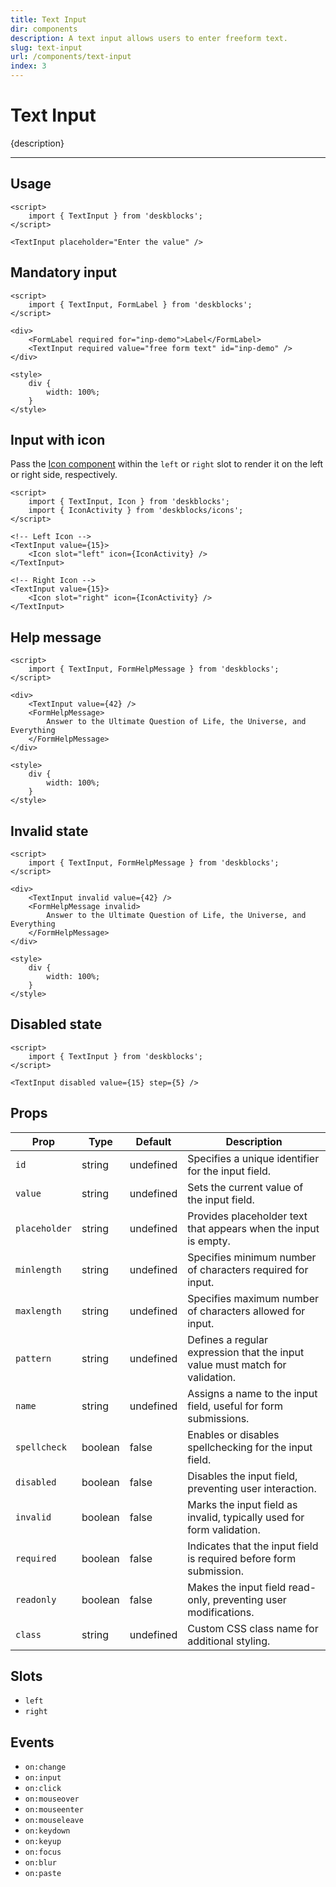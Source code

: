 ```yaml
---
title: Text Input
dir: components
description: A text input allows users to enter freeform text.
slug: text-input
url: /components/text-input
index: 3
---
```


<script>
  import 'deskblocks/globalStyles';
</script>

# Text Input

{description}

---

## Usage

<!-- Import the `TextInput` component form 'deskblocks'. -->

```svelte example
<script>
	import { TextInput } from 'deskblocks';
</script>

<TextInput placeholder="Enter the value" />
```

## Mandatory input

<!-- - To mark the input field as mandatory, pass the `required` prop to the input.
- When using the input with labels, also pass the `required` prop to the label.
- Ensure the `for` prop of the label matches the `id` of the input field to link them properly. -->

```svelte example hideStyle
<script>
	import { TextInput, FormLabel } from 'deskblocks';
</script>

<div>
	<FormLabel required for="inp-demo">Label</FormLabel>
	<TextInput required value="free form text" id="inp-demo" />
</div>

<style>
	div {
		width: 100%;
	}
</style>
```

## Input with icon

<!-- - Icons can be placed on either side of the input field. -->

Pass the [Icon component](/components/icon) within the `left` or `right` slot to render it on the left or right side, respectively.

<!-- - For further icon customization, refer to the [Icon component](/components/icon). -->

```svelte example hideScript
<script>
	import { TextInput, Icon } from 'deskblocks';
	import { IconActivity } from 'deskblocks/icons';
</script>

<!-- Left Icon -->
<TextInput value={15}>
	<Icon slot="left" icon={IconActivity} />
</TextInput>

<!-- Right Icon -->
<TextInput value={15}>
	<Icon slot="right" icon={IconActivity} />
</TextInput>
```

## Help message

<!-- To display a help message, use the `FormHelpMessage` component. -->

```svelte example hideStyle
<script>
	import { TextInput, FormHelpMessage } from 'deskblocks';
</script>

<div>
	<TextInput value={42} />
	<FormHelpMessage>
		Answer to the Ultimate Question of Life, the Universe, and Everything
	</FormHelpMessage>
</div>

<style>
	div {
		width: 100%;
	}
</style>
```

## Invalid state

<!-- - To indicate that the input field is invalid, pass the `invalid` prop to the input.
- Use the `FormErrorMessage` component to display the corresponding error message. -->

```svelte example hideStyle
<script>
	import { TextInput, FormHelpMessage } from 'deskblocks';
</script>

<div>
	<TextInput invalid value={42} />
	<FormHelpMessage invalid>
		Answer to the Ultimate Question of Life, the Universe, and Everything
	</FormHelpMessage>
</div>

<style>
	div {
		width: 100%;
	}
</style>
```

## Disabled state

<!-- Pass the `disabled` prop to disable the input field. -->

```svelte example hideScript
<script>
	import { TextInput } from 'deskblocks';
</script>

<TextInput disabled value={15} step={5} />
```

## Props

| Prop          | Type    | Default   | Description                                                                  |
| ------------- | ------- | --------- | ---------------------------------------------------------------------------- |
| `id`          | string  | undefined | Specifies a unique identifier for the input field.                           |
| `value`       | string  | undefined | Sets the current value of the input field.                                   |
| `placeholder` | string  | undefined | Provides placeholder text that appears when the input is empty.              |
| `minlength`   | string  | undefined | Specifies minimum number of characters required for input.                   |
| `maxlength`   | string  | undefined | Specifies maximum number of characters allowed for input.                    |
| `pattern`     | string  | undefined | Defines a regular expression that the input value must match for validation. |
| `name`        | string  | undefined | Assigns a name to the input field, useful for form submissions.              |
| `spellcheck`  | boolean | false     | Enables or disables spellchecking for the input field.                       |
| `disabled`    | boolean | false     | Disables the input field, preventing user interaction.                       |
| `invalid`     | boolean | false     | Marks the input field as invalid, typically used for form validation.        |
| `required`    | boolean | false     | Indicates that the input field is required before form submission.           |
| `readonly`    | boolean | false     | Makes the input field read-only, preventing user modifications.              |
| `class`       | string  | undefined | Custom CSS class name for additional styling.                                |

## Slots

- `left`
- `right`

## Events

- `on:change`
- `on:input`
- `on:click`
- `on:mouseover`
- `on:mouseenter`
- `on:mouseleave`
- `on:keydown`
- `on:keyup`
- `on:focus`
- `on:blur`
- `on:paste`
